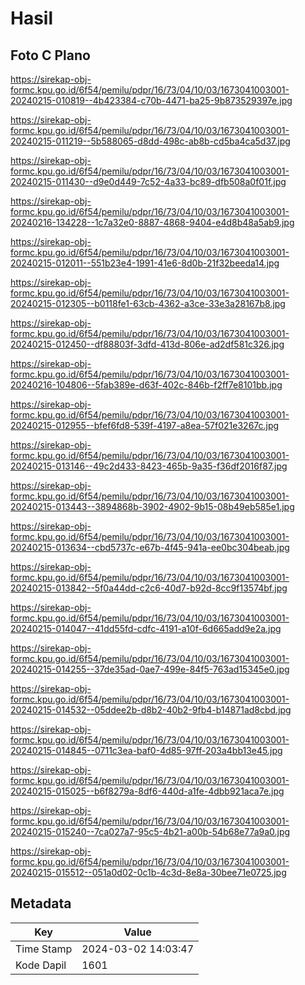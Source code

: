 # Hasil

## Foto C Plano

https://sirekap-obj-formc.kpu.go.id/6f54/pemilu/pdpr/16/73/04/10/03/1673041003001-20240215-010819--4b423384-c70b-4471-ba25-9b873529397e.jpg

https://sirekap-obj-formc.kpu.go.id/6f54/pemilu/pdpr/16/73/04/10/03/1673041003001-20240215-011219--5b588065-d8dd-498c-ab8b-cd5ba4ca5d37.jpg

https://sirekap-obj-formc.kpu.go.id/6f54/pemilu/pdpr/16/73/04/10/03/1673041003001-20240215-011430--d9e0d449-7c52-4a33-bc89-dfb508a0f01f.jpg

https://sirekap-obj-formc.kpu.go.id/6f54/pemilu/pdpr/16/73/04/10/03/1673041003001-20240216-134228--1c7a32e0-8887-4868-9404-e4d8b48a5ab9.jpg

https://sirekap-obj-formc.kpu.go.id/6f54/pemilu/pdpr/16/73/04/10/03/1673041003001-20240215-012011--551b23e4-1991-41e6-8d0b-21f32beeda14.jpg

https://sirekap-obj-formc.kpu.go.id/6f54/pemilu/pdpr/16/73/04/10/03/1673041003001-20240215-012305--b0118fe1-63cb-4362-a3ce-33e3a28167b8.jpg

https://sirekap-obj-formc.kpu.go.id/6f54/pemilu/pdpr/16/73/04/10/03/1673041003001-20240215-012450--df88803f-3dfd-413d-806e-ad2df581c326.jpg

https://sirekap-obj-formc.kpu.go.id/6f54/pemilu/pdpr/16/73/04/10/03/1673041003001-20240216-104806--5fab389e-d63f-402c-846b-f2ff7e8101bb.jpg

https://sirekap-obj-formc.kpu.go.id/6f54/pemilu/pdpr/16/73/04/10/03/1673041003001-20240215-012955--bfef6fd8-539f-4197-a8ea-57f021e3267c.jpg

https://sirekap-obj-formc.kpu.go.id/6f54/pemilu/pdpr/16/73/04/10/03/1673041003001-20240215-013146--49c2d433-8423-465b-9a35-f36df2016f87.jpg

https://sirekap-obj-formc.kpu.go.id/6f54/pemilu/pdpr/16/73/04/10/03/1673041003001-20240215-013443--3894868b-3902-4902-9b15-08b49eb585e1.jpg

https://sirekap-obj-formc.kpu.go.id/6f54/pemilu/pdpr/16/73/04/10/03/1673041003001-20240215-013634--cbd5737c-e67b-4f45-941a-ee0bc304beab.jpg

https://sirekap-obj-formc.kpu.go.id/6f54/pemilu/pdpr/16/73/04/10/03/1673041003001-20240215-013842--5f0a44dd-c2c6-40d7-b92d-8cc9f13574bf.jpg

https://sirekap-obj-formc.kpu.go.id/6f54/pemilu/pdpr/16/73/04/10/03/1673041003001-20240215-014047--41dd55fd-cdfc-4191-a10f-6d665add9e2a.jpg

https://sirekap-obj-formc.kpu.go.id/6f54/pemilu/pdpr/16/73/04/10/03/1673041003001-20240215-014255--37de35ad-0ae7-499e-84f5-763ad15345e0.jpg

https://sirekap-obj-formc.kpu.go.id/6f54/pemilu/pdpr/16/73/04/10/03/1673041003001-20240215-014532--05ddee2b-d8b2-40b2-9fb4-b14871ad8cbd.jpg

https://sirekap-obj-formc.kpu.go.id/6f54/pemilu/pdpr/16/73/04/10/03/1673041003001-20240215-014845--0711c3ea-baf0-4d85-97ff-203a4bb13e45.jpg

https://sirekap-obj-formc.kpu.go.id/6f54/pemilu/pdpr/16/73/04/10/03/1673041003001-20240215-015025--b6f8279a-8df6-440d-a1fe-4dbb921aca7e.jpg

https://sirekap-obj-formc.kpu.go.id/6f54/pemilu/pdpr/16/73/04/10/03/1673041003001-20240215-015240--7ca027a7-95c5-4b21-a00b-54b68e77a9a0.jpg

https://sirekap-obj-formc.kpu.go.id/6f54/pemilu/pdpr/16/73/04/10/03/1673041003001-20240215-015512--051a0d02-0c1b-4c3d-8e8a-30bee71e0725.jpg


## Metadata

| Key        | Value               |
| ---------- | ------------------- |
| Time Stamp | 2024-03-02 14:03:47 |
| Kode Dapil | 1601                |



